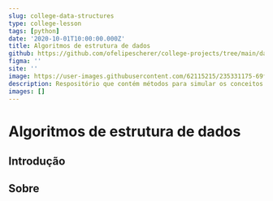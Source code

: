 ```yaml
---
slug: college-data-structures
type: college-lesson
tags: [python]
date: '2020-10-01T10:00:00.000Z'
title: Algoritmos de estrutura de dados
github: https://github.com/ofelipescherer/college-projects/tree/main/data-structures
figma: ''
site: ''
image: https://user-images.githubusercontent.com/62115215/235331175-69f725a0-86a8-48e7-921d-583300d5433b.png
description: Respositório que contém métodos para simular os conceitos de ordenaçãod e itens em conjuntos aprendidos em estrutura de dados.
images: []
---
```


# Algoritmos de estrutura de dados

## Introdução

## Sobre
